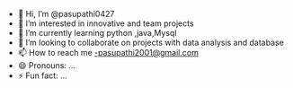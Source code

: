 - 👋 Hi, I’m @pasupathi0427
- 👀 I’m interested in innovative and team projects 
- 🌱 I’m currently learning python ,java,Mysql
- 💞️ I’m looking to collaborate on projects with data analysis and database 
- 📫 How to reach me -pasupathi2001@gmail.com
- 😄 Pronouns: ...
- ⚡ Fun fact: ...

<!---
pasupathi0427/pasupathi0427 is a ✨ special ✨ repository because its `README.md` (this file) appears on your GitHub profile.
You can click the Preview link to take a look at your changes.
--->
